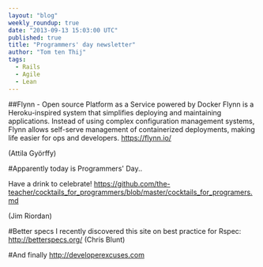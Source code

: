 ```yaml
---
layout: "blog"
weekly_roundup: true
date: "2013-09-13 15:03:00 UTC"
published: true
title: "Programmers' day newsletter"
author: "Tom ten Thij"
tags:
  - Rails
  - Agile
  - Lean
---
```


##Flynn - Open source Platform as a Service powered by Docker
Flynn is a Heroku-inspired system that simplifies deploying and maintaining applications. Instead of using complex configuration management systems, Flynn allows self-serve management of containerized deployments, making life easier for ops and developers. https://flynn.io/

(Attila Gy&ouml;rffy)

#Apparently today is Programmers' Day..

Have a drink to celebrate!
https://github.com/the-teacher/cocktails_for_programmers/blob/master/cocktails_for_programers.md

(Jim Riordan)

#Better specs
I recently discovered this site on best practice for Rspec: http://betterspecs.org/
(Chris Blunt)

#And finally
http://developerexcuses.com


